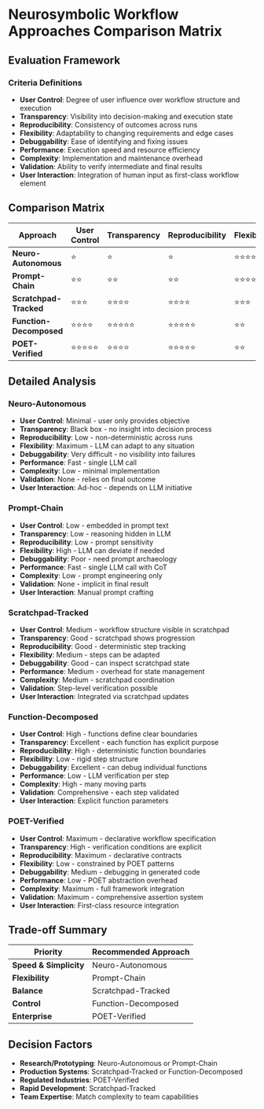 # Neurosymbolic Workflow Approaches Comparison Matrix

## Evaluation Framework

### Criteria Definitions
- **User Control**: Degree of user influence over workflow structure and execution
- **Transparency**: Visibility into decision-making and execution state
- **Reproducibility**: Consistency of outcomes across runs
- **Flexibility**: Adaptability to changing requirements and edge cases
- **Debuggability**: Ease of identifying and fixing issues
- **Performance**: Execution speed and resource efficiency
- **Complexity**: Implementation and maintenance overhead
- **Validation**: Ability to verify intermediate and final results
- **User Interaction**: Integration of human input as first-class workflow element

## Comparison Matrix

| Approach | User Control | Transparency | Reproducibility | Flexibility | Debuggability | Performance | Complexity | Validation | User Interaction |
|----------|-------------|--------------|-----------------|-------------|---------------|-------------|------------|------------|------------------|
| **Neuro-Autonomous** | ⭐ | ⭐ | ⭐ | ⭐⭐⭐⭐⭐ | ⭐ | ⭐⭐⭐⭐⭐ | ⭐⭐ | ⭐ | ⭐⭐ |
| **Prompt-Chain** | ⭐⭐ | ⭐⭐ | ⭐⭐ | ⭐⭐⭐⭐ | ⭐⭐ | ⭐⭐⭐⭐ | ⭐⭐⭐ | ⭐⭐ | ⭐⭐⭐ |
| **Scratchpad-Tracked** | ⭐⭐⭐ | ⭐⭐⭐⭐ | ⭐⭐⭐⭐ | ⭐⭐⭐ | ⭐⭐⭐⭐ | ⭐⭐⭐ | ⭐⭐⭐⭐ | ⭐⭐⭐⭐ | ⭐⭐⭐⭐ |
| **Function-Decomposed** | ⭐⭐⭐⭐ | ⭐⭐⭐⭐⭐ | ⭐⭐⭐⭐⭐ | ⭐⭐ | ⭐⭐⭐⭐⭐ | ⭐⭐ | ⭐⭐⭐⭐⭐ | ⭐⭐⭐⭐⭐ | ⭐⭐⭐⭐ |
| **POET-Verified** | ⭐⭐⭐⭐⭐ | ⭐⭐⭐⭐ | ⭐⭐⭐⭐⭐ | ⭐⭐ | ⭐⭐⭐ | ⭐⭐ | ⭐⭐⭐⭐⭐ | ⭐⭐⭐⭐⭐ | ⭐⭐⭐⭐⭐ |

## Detailed Analysis

### Neuro-Autonomous
- **User Control**: Minimal - user only provides objective
- **Transparency**: Black box - no insight into decision process
- **Reproducibility**: Low - non-deterministic across runs
- **Flexibility**: Maximum - LLM can adapt to any situation
- **Debuggability**: Very difficult - no visibility into failures
- **Performance**: Fast - single LLM call
- **Complexity**: Low - minimal implementation
- **Validation**: None - relies on final outcome
- **User Interaction**: Ad-hoc - depends on LLM initiative

### Prompt-Chain
- **User Control**: Low - embedded in prompt text
- **Transparency**: Low - reasoning hidden in LLM
- **Reproducibility**: Low - prompt sensitivity
- **Flexibility**: High - LLM can deviate if needed
- **Debuggability**: Poor - need prompt archaeology
- **Performance**: Fast - single LLM call with CoT
- **Complexity**: Low - prompt engineering only
- **Validation**: None - implicit in final result
- **User Interaction**: Manual prompt crafting

### Scratchpad-Tracked
- **User Control**: Medium - workflow structure visible in scratchpad
- **Transparency**: Good - scratchpad shows progression
- **Reproducibility**: Good - deterministic step tracking
- **Flexibility**: Medium - steps can be adapted
- **Debuggability**: Good - can inspect scratchpad state
- **Performance**: Medium - overhead for state management
- **Complexity**: Medium - scratchpad coordination
- **Validation**: Step-level verification possible
- **User Interaction**: Integrated via scratchpad updates

### Function-Decomposed
- **User Control**: High - functions define clear boundaries
- **Transparency**: Excellent - each function has explicit purpose
- **Reproducibility**: High - deterministic function boundaries
- **Flexibility**: Low - rigid step structure
- **Debuggability**: Excellent - can debug individual functions
- **Performance**: Low - LLM verification per step
- **Complexity**: High - many moving parts
- **Validation**: Comprehensive - each step validated
- **User Interaction**: Explicit function parameters

### POET-Verified
- **User Control**: Maximum - declarative workflow specification
- **Transparency**: High - verification conditions are explicit
- **Reproducibility**: Maximum - declarative contracts
- **Flexibility**: Low - constrained by POET patterns
- **Debuggability**: Medium - debugging in generated code
- **Performance**: Low - POET abstraction overhead
- **Complexity**: Maximum - full framework integration
- **Validation**: Maximum - comprehensive assertion system
- **User Interaction**: First-class resource integration

## Trade-off Summary

| Priority | Recommended Approach |
|----------|---------------------|
| **Speed & Simplicity** | Neuro-Autonomous |
| **Flexibility** | Prompt-Chain |
| **Balance** | Scratchpad-Tracked |
| **Control** | Function-Decomposed |
| **Enterprise** | POET-Verified |

## Decision Factors

- **Research/Prototyping**: Neuro-Autonomous or Prompt-Chain
- **Production Systems**: Scratchpad-Tracked or Function-Decomposed
- **Regulated Industries**: POET-Verified
- **Rapid Development**: Scratchpad-Tracked
- **Team Expertise**: Match complexity to team capabilities
